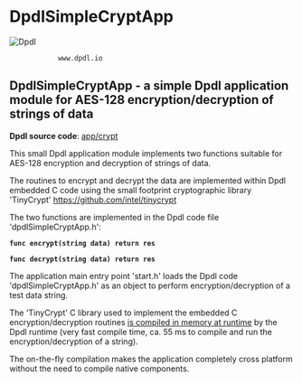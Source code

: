 
# DpdlSimpleCryptApp

![Dpdl](https://www.dpdl.io/images/dpdl-io.png)

				www.dpdl.io



## DpdlSimpleCryptApp - a simple Dpdl application module for AES-128 encryption/decryption of strings of data

**Dpdl source code**:
[app/crypt](https://github.com/Dpdl-io/Dpdl-sample-Apps/tree/main/app/crypt)

This small Dpdl application module implements two functions suitable for AES-128 encryption and decryption of strings of data.

The routines to encrypt and decrypt the data are implemented within Dpdl embedded C code using the small footprint cryptographic library 'TinyCrypt' https://github.com/intel/tinycrypt

The two functions are implemented in the Dpdl code file 'dpdlSimpleCryptApp.h':

**`func encrypt(string data) return res`**

**`func decrypt(string data) return res`**

The application main entry point 'start.h' loads the Dpdl code 'dpdlSimpleCryptApp.h' as an object to perform encryption/decryption of a test data string.

The 'TinyCrypt' C library used to implement the embedded C encryption/decryption routines <ins>is compiled in memory at runtime</ins> by the Dpdl runtime (very fast compile time, ca. 55 ms to compile and run the encryption/decryption of a string).

The on-the-fly compilation makes the application completely cross platform without the need to compile native components.






